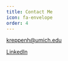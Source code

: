 ```yaml
---
title: Contact Me
icon: fa-envelope
order: 4
---
```

kreppenh@umich.edu

[LinkedIn](https://www.linkedin.com/in/kyle-reppenhagen/)
